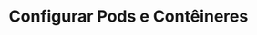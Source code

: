 ---
title: "Configurar Pods e Contêineres"
description: Realizar tarefas comuns de configuração de Pods e contêineres 
weight: 30
---